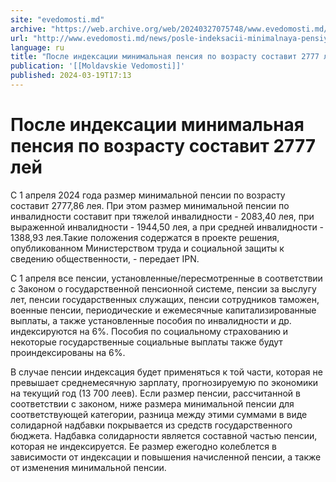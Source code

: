 ```yaml
---
site: "evedomosti.md"
archive: "https://web.archive.org/web/20240327075748/www.evedomosti.md/news/posle-indeksacii-minimalnaya-pensiya-po-vozrastu-sostavit-27"
url: "http://www.evedomosti.md/news/posle-indeksacii-minimalnaya-pensiya-po-vozrastu-sostavit-27"
language: ru
title: "После индексации минимальная пенсия по возрасту составит 2777 лей"
publication: '[[Moldavskie Vedomosti]]'
published: 2024-03-19T17:13
---
```


# После индексации минимальная пенсия по возрасту составит 2777 лей

С 1 апреля 2024 года размер минимальной пенсии по возрасту составит 2777,86 лея. При этом размер минимальной пенсии по инвалидности составит при тяжелой инвалидности - 2083,40 лея, при выраженной инвалидности - 1944,50 лея, а при средней инвалидности - 1388,93 лея.Такие положения содержатся в проекте решения, опубликованном Министерством труда и социальной защиты к сведению общественности, - передает IPN.

С 1 апреля все пенсии, установленные/пересмотренные в соответствии с Законом о государственной пенсионной системе, пенсии за выслугу лет, пенсии государственных служащих, пенсии сотрудников таможен, военные пенсии, периодические и ежемесячные капитализированные выплаты, а также установленные пособия по инвалидности и др. индексируются на 6%. Пособия по социальному страхованию и некоторые государственные социальные выплаты также будут проиндексированы на 6%.

В случае пенсии индексация будет применяться к той части, которая не превышает среднемесячную зарплату, прогнозируемую по экономики на текущий год (13 700 леев). Если размер пенсии, рассчитанной в соответствии с законом, ниже размера минимальной пенсии для соответствующей категории, разница между этими суммами в виде солидарной надбавки покрывается из средств государственного бюджета. Надбавка солидарности является составной частью пенсии, которая не индексируется. Ее размер ежегодно колеблется в зависимости от индексации и повышения начисленной пенсии, а также от изменения минимальной пенсии.